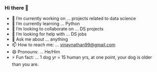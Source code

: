 ### Hi there 👋

- 🔭 I’m currently working on ... projects related to data science
- 🌱 I’m currently learning ... Python
- 👯 I’m looking to collaborate on ... DS projects 
- 🤔 I’m looking for help with ... DS jobs
- 💬 Ask me about ... anything
- 📫 How to reach me: ... vinaynathan99@gmail.com
- 😄 Pronouns: ... He/Him
- ⚡ Fun fact: ... 1 dog yr = 15 human yrs, at one point, your dog is older than you are.
